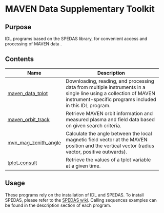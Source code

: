 # MAVEN Data Supplementary Toolkit 
## Purpose
IDL programs based on the SPEDAS library, for convenient access and processing of MAVEN data .
## Contents
| Name                 | Description |
|----------------------|-------------|
| [maven_data_tplot](https://github.com/StellarPlasma/MAVEN_IDL/blob/main/maven_data_tplot.pro)     |Downloading, reading, and processing data from multiple instruments in a single line using a collection of MAVEN instrument-specific programs included in this IDL program.|
| [maven_orbit_track](https://github.com/StellarPlasma/MAVEN_IDL/blob/main/maven_orbit_track.pro)    |Retrieve MAVEN orbit information and measured plasma and field data based on given search criteria.|
| [mvn_mag_zenith_angle](https://github.com/StellarPlasma/MAVEN_IDL/blob/main/mvn_mag_zenith_angle.pro) |Calculate the angle between the local magnetic field vector at the MAVEN position and the vertical vector (radius vector, positive outwards).|
| [tplot_consult](https://github.com/StellarPlasma/MAVEN_IDL/blob/main/tplot_consult.pro)        |Retrieve the values of a tplot variable at a given time.|
## Usage
These programs rely on the installation of IDL and SPEDAS. To install SPEDAS, please refer to the [SPEDAS wiki](http://spedas.org/wiki/index.php?title=Main_Page). Calling sequences examples can be found in the description section of each program.

